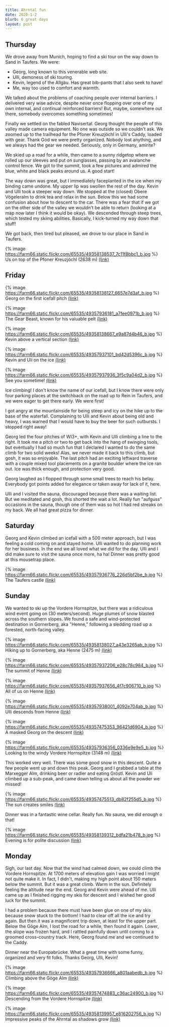 ```yaml
---
title: Ahrntal fun
date: 2020-1-2
blurb: 6 great days
layout: post
---
```


## Thursday

We drove away from Munich, hoping to find a ski tour on the way down to Sand in Taufers.
We were:

  * Georg, long known to this venerable web site.
  * Ulli, demoness of ski touring.
  * Kevin, legend of the Allgäu. Has great bib-pants that I also seek to have!
  * Me, way too used to comfort and warmth.

We talked about the problems of coaching people over internal barriers.
I delivered very wise advice, despite never once flopping over one of my own internal,
and continual reinforced barriers! But, maybe, somewhere out there, somebody overcomes
something sometimes!

Finally we settled on the fabled Navisertal. Georg thought the people of this valley
made camera equipment. No one was outside so we couldn't ask. We zoomed up to the
trailhead for the Pfoner Kreuzjöchl in Ulli's Caddy, loaded with gear. Thank
God we were pretty organized. Nobody lost anything, and we always had the gear we
needed. Seriously, only in Germany, amirite?

We skied up a road for a while, then came to a sunny ridgetop where we rolled up our
sleeves and put on sunglasses, passing by an avalanche control fence. We got to the summit,
took a few pictures and admired the blue, white and black peaks around us.
A good start!


The way down was great, but I immediately faceplanted in the ice when my binding came
undone. My upper lip was swollen the rest of the day. Kevin and Ulli took a steeper way
down. We stopped at the (closed) Obere Vögeleralm to drink tea and relax in the sun.
Below this we had some confusion about how to descent to the car. There was a fear that
if we got on the other side of the valley we wouldn't be able to return (looking at a
map now later I think it would be okay). We descended through steep trees, which tested
my skiing abilities. Basically, I kick-turned my way down that stuff!

We got back, then tired but pleased, we drove to our place in Sand in Taufers.


{% image https://farm66.static.flickr.com/65535/49358138537_7c11f8bbc1_b.jpg %}
Us on top of the Pfoner Kreuzjöchl (2638 m)
<a href='https://www.flickr.com/photos/55338612@N00/49358138537'>(link)</a>

## Friday

{% image https://farm66.static.flickr.com/65535/49358138127_6657e7d3af_b.jpg %}
Georg on the first icefall pitch
<a href='https://www.flickr.com/photos/55338612@N00/49358138127'>(link)</a>

{% image https://farm66.static.flickr.com/65535/49357936181_a7fee0971b_b.jpg %}
The Gear Beast, known for his valuable pelt
<a href='https://www.flickr.com/photos/55338612@N00/49357936181'>(link)</a>

{% image https://farm66.static.flickr.com/65535/49358138667_e9a87d4b46_b.jpg %}
Kevin above a vertical section
<a href='https://www.flickr.com/photos/55338612@N00/49358138667'>(link)</a>

{% image https://farm66.static.flickr.com/65535/49357937101_bd42d5396c_b.jpg %}
Kevin and Uli on the ice
<a href='https://www.flickr.com/photos/55338612@N00/49357937101'>(link)</a>

{% image https://farm66.static.flickr.com/65535/49357937936_3f5c9a04d2_b.jpg %}
See you sometime!
<a href='https://www.flickr.com/photos/55338612@N00/49357937936'>(link)</a>

Ice climbing! I don't know the name of our icefall, but I know there were only four parking
places at the switchback on the road up to Rein in Taufers, and we were eager to get there
early. We were first!

I got angry at the mountainside for being steep and icy on the hike up to the base of the waterfall.
Complaining to Ulli and Kevin about being old and heavy, I was warned that I would have to buy
the beer for such outbursts. I stopped right away!

Georg led the four pitches of WI3+, with Kevin and Ulli climbing a line to the right. It took me
a pitch or two to get back into the hang of swinging tools, but eventually I had so much fun that
I declared I wanted to do the same climb for two solid weeks! Alas, we never made it back to this
climb, but gosh, it was so enjoyable. The last pitch had an exciting leftward traverse with a couple
mixed tool placements on a granite boulder where the ice ran out. Ice was thick enough, and protection
very good.

Georg laughed as I flopped through some small trees to reach his belay. Everybody got points added for
elegance or taken away for lack of it, here.

Ulli and I visited the sauna, discouraged because there was a waiting list. But we meditated and gosh,
this shorted the wait a lot. Really fun "aufguss" occasions in the sauna, though one of them was so hot
I had red streaks on my back. We all had great pizza for dinner.

## Saturday

Georg and Kevin climbed an icefall with a 500 meter approach, but I was feeling a cold coming on and
stayed home. Ulli wanted to do planning work for her business. In the end we all loved what we did
for the day. Ulli and I did make sure to visit the sauna once more, ha ha! Dinner was pretty good at
this mousetrap place.

{% image https://farm66.static.flickr.com/65535/49357936776_226d5bf2be_b.jpg %}
The Taufers castle
<a href='https://www.flickr.com/photos/55338612@N00/49357936776'>(link)</a>

## Sunday

We wanted to ski up the Vordere Hornspitze, but there was a ridiculous wind event going on (30 meters/second).
Huge plumes of snow blasted across the southern slopes. We found a safe and wind-protected destination in
Gornerberg, aka "Henne," following a sledding road up a forested, north-facing valley.

{% image https://farm66.static.flickr.com/65535/49358138027_a43e3265ab_b.jpg %}
Hiking up to Gornerberg, aka Henne (2475 m)
<a href='https://www.flickr.com/photos/55338612@N00/49358138027'>(link)</a>

{% image https://farm66.static.flickr.com/65535/49357937206_e28c78c984_b.jpg %}
The summit of Henne
<a href='https://www.flickr.com/photos/55338612@N00/49357937206'>(link)</a>

{% image https://farm66.static.flickr.com/65535/49357937656_4f7c906710_b.jpg %}
All of us on Henne
<a href='https://www.flickr.com/photos/55338612@N00/49357937656'>(link)</a>

{% image https://farm66.static.flickr.com/65535/49357938001_4092e704ab_b.jpg %}
Ulli descends from Henne
<a href='https://www.flickr.com/photos/55338612@N00/49357938001'>(link)</a>

{% image https://farm66.static.flickr.com/65535/49357475353_96421d6904_b.jpg %}
A masked Georg on the descent
<a href='https://www.flickr.com/photos/55338612@N00/49357475353'>(link)</a>

{% image https://farm66.static.flickr.com/65535/49357936356_0336e9e9e5_b.jpg %}
Looking to the windy Vordere Hornspitze (3148 m)
<a href='https://www.flickr.com/photos/55338612@N00/49357936356'>(link)</a>

This worked very well. There was some good snow in this descent. Quite a few people went up and down this peak.
Georg and I grabbed a table at the Marxegger Alm, drinking beer or radler and eating Gröstl. Kevin and Uli
climbed up a sub-peak, and came down telling us about all the powder we missed!

{% image https://farm66.static.flickr.com/65535/49357475513_db82f255d5_b.jpg %}
The sun creates smiles
<a href='https://www.flickr.com/photos/55338612@N00/49357475513'>(link)</a>

Dinner was in a fantastic wine cellar. Really fun. No sauna, we did enough o that!

{% image https://farm66.static.flickr.com/65535/49358139312_bdfa21b478_b.jpg %}
Evening is for polite discussion
<a href='https://www.flickr.com/photos/55338612@N00/49358139312'>(link)</a>

## Monday

Sigh, our last day. Now that the wind had calmed down, we could climb the Vordere Hornspitze. At 1700 meters of
elevation gain I was worried I might not quite make it. In fact, I didn't, making my high point about 150 meters below the summit.
But it was a great climb. Warm in the sun. Definitely feeling the altitude near the end. Georg and Kevin were ahead of me.
Ulli came up as I finished rigging my skis for descent and I wished her good luck for the summit.

I had a problem because there must have been glue on one of my skis because snow stuck to the bottom! I had to clear off all the
ice and try again. But then it was a magnificent trip down, at least for the upper part. Below the Göge Alm, I lost the road for
a while, then found it again. Lower, the slope was frozen hard, and I rattled painfully down until coming to a groomed
cross-country track. Here, Georg found me and we continued to the Caddy.

Dinner near the Europabrücke. What a great time with some funny, organized and very fit folks. Thanks Georg, Ulli, Kevin!

{% image https://farm66.static.flickr.com/65535/49357936666_a801aabedb_b.jpg %}
Climbing above the Göge Alm
<a href='https://www.flickr.com/photos/55338612@N00/49357936666'>(link)</a>

{% image https://farm66.static.flickr.com/65535/49357474883_c36ac24900_b.jpg %}
Descending from the Vordere Hornspitze
<a href='https://www.flickr.com/photos/55338612@N00/49357474883'>(link)</a>

{% image https://farm66.static.flickr.com/65535/49358139957_e816202756_b.jpg %}
Impressive peaks of the Ahrntal as shadows grow
<a href='https://www.flickr.com/photos/55338612@N00/49358139957'>(link)</a>

